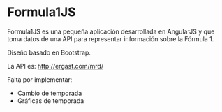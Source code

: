 Formula1JS
==========

Formula1JS es una pequeña aplicación desarrollada en AngularJS y que toma datos de una API para representar información sobre la Fórmula 1.

Diseño basado en Bootstrap.

La API es: http://ergast.com/mrd/


 Falta por implementar:
 - Cambio de temporada
 - Gráficas de temporada
